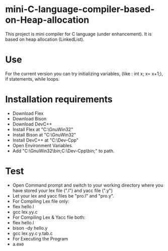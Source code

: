 # mini-C-language-compiler-based-on-Heap-allocation
This project is mini compiler for C language (under enhancement). It is based on heap allocation (LinkedList).

# Use
For the current version you can try initializing variables, (like : int x; x= x+1;), if statements, while loops.

# Installation requirements
- Download Flex
- Download Bison
- Download DevC++
- Install Flex at "C:\GnuWin32"
- Install Bison at "C:\GnuWin32"
- Install DevC++ at "C:\Dev-Cpp"
- Open Environment Variables.
- Add "C:\GnuWin32\bin;C:\Dev-Cpp\bin;" to path.

# Test
- Open Command prompt and switch to your working directory where you have stored your lex file (".l") and yacc file (".y")
- Let your lex and yacc files be "pro.l" and "pro.y".
- For Compiling Lex file only:
- flex hello.l
- gcc lex.yy.c
- For Compiling Lex & Yacc file both:
- flex hello.l
- bison -dy hello.y
- gcc lex.yy.c y.tab.c
- For Executing the Program
- a.exe
